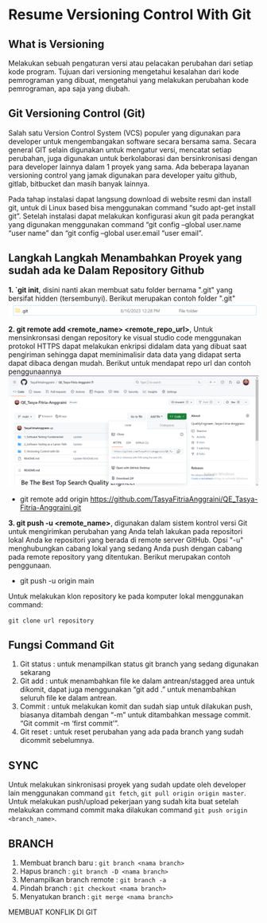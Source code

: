 # Resume Versioning Control With Git

## What is Versioning

<aside>
Melakukan sebuah pengaturan versi atau pelacakan perubahan dari setiap kode program. Tujuan dari versioning mengetahui kesalahan dari kode pemrograman yang dibuat, mengetahui yang melakukan perubahan kode pemrograman, apa saja yang diubah.
</aside>

## Git Versioning Control (Git)

<aside>
Salah satu Version Control System (VCS) populer yang digunakan para developer untuk mengembangakan software secara bersama sama. Secara general GIT selain digunakan untuk mengatur versi, mencatat setiap perubahan, juga digunakan untuk berkolaborasi dan bersinkronisasi dengan para developer lainnya dalam 1 proyek yang sama. Ada beberapa layanan versioning control yang jamak digunakan para developer yaitu github, gitlab, bitbucket dan masih banyak lainnya.

Pada tahap instalasi dapat langsung download di website resmi dan install git, untuk di Linux based bisa menggunakan command “sudo apt-get install git”. Setelah instalasi dapat melakukan konfigurasi akun git pada perangkat yang digunakan menggunakan command “git config –global user.name “user name” dan “git config –global user.email “user email”.
</aside>

## Langkah Langkah Menambahkan Proyek yang sudah ada ke Dalam Repository Github

**1.  `git init**, disini nanti akan membuat satu folder bernama ".git" yang bersifat hidden (tersembunyi). Berikut merupakan contoh folder ".git"
![Image](https://github.com/TasyaFitriaAnggraini/QE_Tasya-Fitria-Anggraini/blob/main/3_Versioning%20Control%20with%20Git/Screenshot/Screenshot%202023-08-18%20144431.png)

**2.  git remote add <remote_name> <remote_repo_url>**, Untuk mensinkronsasi dengan repository ke visual studio code menggunakan protokol HTTPS dapat melakukan enkripsi didalam data yang dibuat saat pengiriman sehingga dapat meminimalisir data data yang didapat serta dapat dibaca dengan mudah. Berikut untuk mendapat repo url dan contoh penggunaannya
![Image](https://github.com/TasyaFitriaAnggraini/QE_Tasya-Fitria-Anggraini/blob/main/3_Versioning%20Control%20with%20Git/Screenshot/Screenshot%202023-08-18%20150508.png)

-   git remote add origin https://github.com/TasyaFitriaAnggraini/QE_Tasya-Fitria-Anggraini.git

**3.  git push -u <remote_name>**, digunakan dalam sistem kontrol versi Git untuk mengirimkan perubahan yang Anda telah lakukan pada repositori lokal Anda ke repositori yang berada di remote server GitHub. Opsi "-u" menghubungkan cabang lokal yang sedang Anda push dengan cabang pada remote repository yang ditentukan. Berikut merupakan contoh penggunaan.

-   git push -u origin main

<aside>
Untuk melakukan klon repository ke pada komputer lokal menggunakan command:

`git clone url repository`
</aside>

## Fungsi Command Git

1.  Git status : untuk menampilkan status git branch yang sedang digunakan sekarang 
1.  Git add    : untuk menambahkan file ke dalam antrean/stagged area untuk dikomit, dapat juga menggunakan “git add .” untuk menambahkan seluruh file ke dalam antrean.
1.  Commit     : untuk melakukan komit dan sudah siap untuk dilakukan push, biasanya ditambah dengan “-m” untuk ditambahkan message commit. “Git commit -m ‘first commit’”.
1.  Git reset  : untuk reset perubahan yang ada pada branch yang sudah dicommit sebelumnya.

## SYNC 

Untuk melakukan sinkronisasi proyek yang sudah update oleh developer lain menggunakan command `git fetch`, `git pull origin origin master`. Untuk melakukan push/upload pekerjaan yang sudah kita buat setelah melakukan command commit maka dilakukan command `git push origin <branch_name>`.

## BRANCH

1. Membuat branch baru         : `git branch <nama branch>` 
1. Hapus branch                : `git branch -D <nama branch>` 
1. Menampilkan branch remote   : `git branch -a` 
1. Pindah branch               : `git checkout <nama branch>` 
1. Menyatukan branch           : `git merge <nama branch>`

MEMBUAT KONFLIK DI GIT


